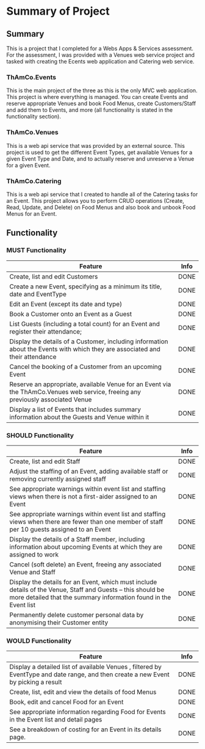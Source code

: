 # Summary of Project
## Summary
This is a project that I completed for a Webs Apps & Services assessment. For the assessment, I was provided with a Venues web service project and tasked with creating the Ecents web application and Catering web service.
### ThAmCo.Events
This is the main project of the three as this is the only MVC web application. This project is where everything is managed. You can create Events and reserve appropriate Venues and book Food Menus, create Customers/Staff and add them to Events, and more (all functionality is stated in the functionality section).
### ThAmCo.Venues
This is a web api service that was provided by an external source. This project is used to get the different Event Types, get available Venues for a given Event Type and Date, and to actually reserve and unreserve a Venue for a given Event.
### ThAmCo.Catering
This is a web api service that I created to handle all of the Catering tasks for an Event. This project allows you to perform CRUD operations (Create, Read, Update, and Delete) on Food Menus and also book and unbook Food Menus for an Event.

## Functionality
### MUST Functionality
| Feature                                                                                                                         | Info |
|---------------------------------------------------------------------------------------------------------------------------------|:----:|
| Create, list and edit Customers                                                                                                 | DONE |
| Create a new Event, specifying as a minimum its title, date and EventType                                                       | DONE |
| Edit an Event (except its date and type)                                                                                        | DONE |
| Book a Customer onto an Event as a Guest                                                                                        | DONE |
| List Guests (including a total count) for an Event and register their attendance;                                               | DONE |
| Display the details of a Customer, including information about the Events with which they are associated and their attendance   | DONE |
| Cancel the booking of a Customer from an upcoming Event                                                                         | DONE |
| Reserve an appropriate, available Venue for an Event via the ThAmCo.Venues web service, freeing any previously associated Venue | DONE |
| Display a list of Events that includes summary information about the Guests and Venue within it                                 | DONE |
### SHOULD Functionality
| Feature                                                                                                                                                                         | Info |
|---------------------------------------------------------------------------------------------------------------------------------------------------------------------------------|:----:|
| Create, list and edit Staff                                                                                                                                                     | DONE |
| Adjust the staffing of an Event, adding available staff or removing currently assigned staff                                                                                    | DONE |
| See appropriate warnings within event list and staffing views when there is not a first-aider assigned to an Event                                                              | DONE |
| See appropriate warnings within event list and staffing views when there are fewer than one member of staff per 10 guests assigned to an Event                                  | DONE |
| Display the details of a Staff member, including information about upcoming Events at which they are assigned to work                                                           | DONE |
| Cancel (soft delete) an Event, freeing any associated Venue and Staff                                                                                                           | DONE |
| Display the details for an Event, which must include details of the Venue, Staff and Guests – this should be more detailed that the summary information found in the Event list | DONE |
| Permanently delete customer personal data by anonymising their Customer entity                                                                                                  | DONE |
### WOULD Functionality
| Feature                                                                                                                             | Info |
|-------------------------------------------------------------------------------------------------------------------------------------|:----:|
| Display a detailed list of available Venues , filtered by EventType and date range, and then create a new Event by picking a result | DONE |
| Create, list, edit and view the details of food Menus                                                                               | DONE |
| Book, edit and cancel Food for an Event                                                                                             | DONE |
| See appropriate information regarding Food for Events in the Event list and detail pages                                            | DONE |
| See a breakdown of costing for an Event in its details page.                                                                        | DONE |